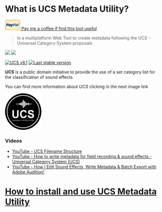 # What is UCS Metadata Utility?

<a target="_blank" href="https://www.paypal.com/paypalme/jorserp"><img src="images/PayPal.png" />&nbsp;Pay me a coffee if find this tool useful</a>

> Is a multiplatform Web Tool to create metadata following the UCS - Universal Category System proposals

![](https://img.shields.io/static/v1?label=&message=Windows&color=blue)
![](https://img.shields.io/static/v1?label=&message=macOS&color=success)

<a href="https://drive.google.com/drive/folders/1dkTIZ-ZZAY9buNcQIN79PmuLy1fPNqUo" target="_blank">![UCS v8.1](https://img.shields.io/static/v1?label=UCS&nbsp;Version&nbsp;Supported&message=UCS&nbsp;v8.1&color=fcc632)</a>
<a href="https://github.com/J0rgeSerran0/UcsMetadataUtility/releases/tag/v1.1.0" target="_blank">![Last stable version](https://img.shields.io/static/v1?label=Last&nbsp;stable&nbsp;version&message=v1.1.0&color=2bf)</a>


**UCS** is a public domain initiative to provide the use of a set category list for the classification of sound effects

You can find more information about *UCS* clicking in the next image link

<a target="_blank" href="https://universalcategorysystem.com/"><img src="images/ucs_black_small.png" width="120" /></a>

### Videos
* <a href="https://www.youtube.com/watch?v=0s3ioIbNXSM">YouTube - UCS Filename Structure</a>
* <a href="https://www.youtube.com/watch?v=5WRlLx-yDOI">YouTube - How to write metadata for field recording & sound effects - Universal Category System (UCS)</a>
* <a href="https://www.youtube.com/watch?v=JOK3im2AGvE">YouTube - How I Edit Sound Effects, Write Metadata & Batch Export with Adobe Audition!</a>

# [How to install and use UCS Metadata Utility](https://github.com/J0rgeSerran0/UcsMetadataUtility/wiki)
